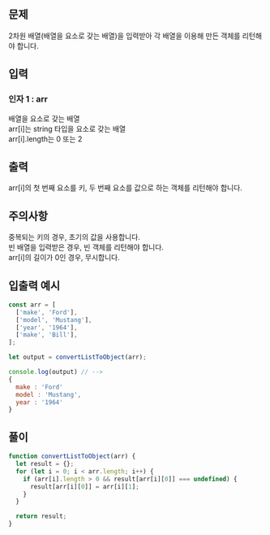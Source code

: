 ## 문제

2차원 배열(배열을 요소로 갖는 배열)을 입력받아 각 배열을 이용해 만든 객체를 리턴해야 합니다.

## 입력

### 인자 1 : arr

배열을 요소로 갖는 배열<br>
arr[i]는 string 타입을 요소로 갖는 배열<br>
arr[i].length는 0 또는 2

## 출력
arr[i]의 첫 번째 요소를 키, 두 번째 요소를 값으로 하는 객체를 리턴해야 합니다.

## 주의사항

중복되는 키의 경우, 초기의 값을 사용합니다.<br>
빈 배열을 입력받은 경우, 빈 객체를 리턴해야 합니다.<br>
arr[i]의 길이가 0인 경우, 무시합니다.

## 입출력 예시

```javascript
const arr = [
  ['make', 'Ford'],
  ['model', 'Mustang'],
  ['year', '1964'],
  ['make', 'Bill'],
];

let output = convertListToObject(arr);

console.log(output) // -->
{
  make : 'Ford'
  model : 'Mustang',
  year : '1964'
}
```

## 풀이
```javascript
function convertListToObject(arr) {
  let result = {};
  for (let i = 0; i < arr.length; i++) {
    if (arr[i].length > 0 && result[arr[i][0]] === undefined) {
      result[arr[i][0]] = arr[i][1];
    }
  }

  return result;
}
```
